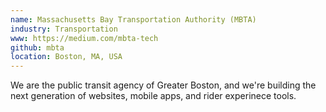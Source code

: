 ```yaml
---
name: Massachusetts Bay Transportation Authority (MBTA)
industry: Transportation
www: https://medium.com/mbta-tech
github: mbta
location: Boston, MA, USA
---
```

We are the public transit agency of Greater Boston, and we're building the next generation of websites, mobile apps, and rider experinece tools.
